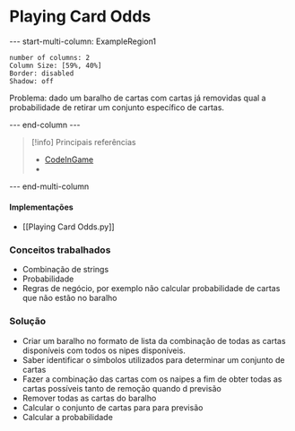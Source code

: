 # Playing Card Odds

--- start-multi-column: ExampleRegion1  
```column-settings  
number of columns: 2
Column Size: [59%, 40%]
Border: disabled
Shadow: off
```

Problema: dado um baralho de cartas com cartas já removidas qual a probabilidade de retirar um conjunto específico de cartas.

--- end-column ---

> [!info] Principais referências
> - [CodeInGame](https://www.codingame.com/ide/puzzle/playing-card-odds)
>- 

--- end-multi-column

#### Implementações

- [[Playing Card Odds.py]]

### Conceitos trabalhados

- Combinação de strings
- Probabilidade
- Regras de negócio, por exemplo não calcular probabilidade de cartas que não estão no baralho

### Solução

- Criar um baralho no formato de lista da combinação de todas as cartas disponíveis com todos os nipes disponíveis.
- Saber identificar o símbolos utilizados para determinar um conjunto de cartas
- Fazer a combinação das cartas com os naipes a fim de obter todas as cartas possíveis tanto de remoção quando d previsão
- Remover todas as cartas do baralho
- Calcular o conjunto de cartas para para previsão
- Calcular a probabilidade
